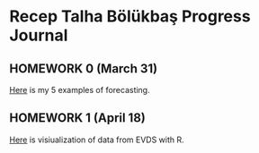 
# Recep Talha Bölükbaş Progress Journal

## HOMEWORK 0 (March 31)

[Here](files/IE360_Spring21_Homework0.html) is my 5 examples of forecasting. 

## HOMEWORK 1 (April 18)

[Here](files/HW1.html) is visiualization of data from EVDS with R.
